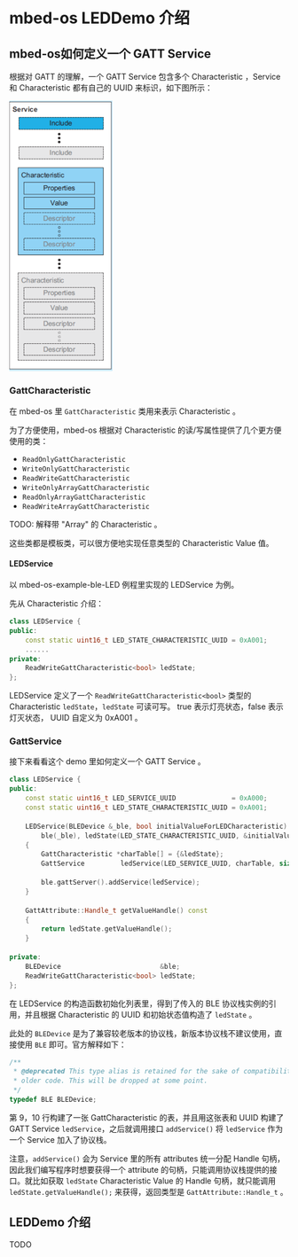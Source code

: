 # mbed-os LEDDemo 介绍

## mbed-os如何定义一个 GATT Service

根据对 GATT 的理解，一个 GATT Service 包含多个 Characteristic ，Service 和 Characteristic 都有自己的 UUID 来标识，如下图所示：

<img src="images/image-20201203224720869.png" alt="image-20201203224720869" style="zoom:50%;" />

### GattCharacteristic 

在 mbed-os 里 `GattCharacteristic` 类用来表示 Characteristic 。

为了方便使用，mbed-os 根据对 Characteristic 的读/写属性提供了几个更方便使用的类：

- `ReadOnlyGattCharacteristic`
- `WriteOnlyGattCharacteristic`
- `ReadWriteGattCharacteristic`
- `WriteOnlyArrayGattCharacteristic`
- `ReadOnlyArrayGattCharacteristic`
- `ReadWriteArrayGattCharacteristic`

TODO: 解释带 "Array" 的 Characteristic 。

这些类都是模板类，可以很方便地实现任意类型的 Characteristic Value 值。

#### LEDService

以 mbed-os-example-ble-LED 例程里实现的 LEDService 为例。

先从 Characteristic 介绍：

```C++
class LEDService {
public:
	const static uint16_t LED_STATE_CHARACTERISTIC_UUID = 0xA001;
    ......
private:
    ReadWriteGattCharacteristic<bool> ledState; 
};
```

LEDService 定义了一个 `ReadWriteGattCharacteristic<bool>` 类型的 Characteristic `ledState`，`ledState` 可读可写。 true 表示灯亮状态，false 表示灯灭状态， UUID 自定义为 0xA001 。

### GattService

接下来看看这个 demo 里如何定义一个 GATT Service 。

```C++
class LEDService {
public:
    const static uint16_t LED_SERVICE_UUID              = 0xA000;
    const static uint16_t LED_STATE_CHARACTERISTIC_UUID = 0xA001;

    LEDService(BLEDevice &_ble, bool initialValueForLEDCharacteristic) :
        ble(_ble), ledState(LED_STATE_CHARACTERISTIC_UUID, &initialValueForLEDCharacteristic)
    {
        GattCharacteristic *charTable[] = {&ledState};
        GattService         ledService(LED_SERVICE_UUID, charTable, sizeof(charTable) / sizeof(GattCharacteristic *));

        ble.gattServer().addService(ledService);
    }

    GattAttribute::Handle_t getValueHandle() const
    {
        return ledState.getValueHandle();
    }

private:
    BLEDevice                         &ble;
    ReadWriteGattCharacteristic<bool> ledState; 
};
```

在 LEDService 的构造函数初始化列表里，得到了传入的 BLE 协议栈实例的引用，并且根据 Characteristic 的 UUID 和初始状态值构造了 `ledState` 。

此处的 `BLEDevice` 是为了兼容较老版本的协议栈，新版本协议栈不建议使用，直接使用 `BLE` 即可。官方解释如下：

```C++
/**
 * @deprecated This type alias is retained for the sake of compatibility with
 * older code. This will be dropped at some point.
 */
typedef BLE BLEDevice;
```

第 9，10 行构建了一张 GattCharacteristic 的表，并且用这张表和 UUID 构建了 GATT Service `ledService`，之后就调用接口 `addService()` 将 `ledService` 作为一个 Service 加入了协议栈。

注意，`addService()` 会为 Service 里的所有 attributes 统一分配 Handle 句柄，因此我们编写程序时想要获得一个 attribute 的句柄，只能调用协议栈提供的接口。就比如获取 `ledState` Characteristic Value 的 Handle 句柄，就只能调用 `ledState.getValueHandle();` 来获得，返回类型是 `GattAttribute::Handle_t` 。

## LEDDemo 介绍

TODO

